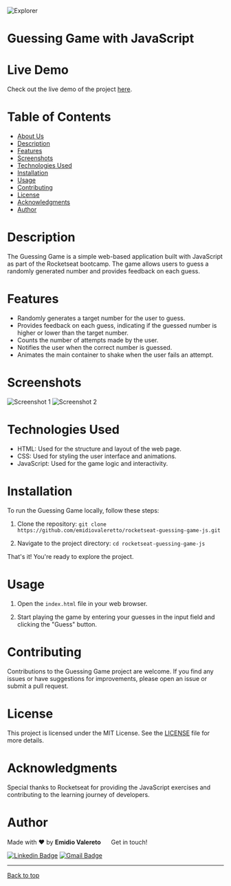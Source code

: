![Explorer](https://efficient-sloth-d85.notion.site/image/https%3A%2F%2Fs3-us-west-2.amazonaws.com%2Fsecure.notion-static.com%2F74dec54c-b44a-4c7e-adbd-f8a069b98b7b%2FCapa_Notion_-_Explorer.png?table=block&id=19dfbff7-b19c-47c5-9a28-6afa37d42543&spaceId=08f749ff-d06d-49a8-a488-9846e081b224&width=2000&userId=&cache=v2)

# Guessing Game with JavaScript

# Live Demo

Check out the live demo of the project <a href="https://emidiovaleretto.github.io/rocketseat-guessing-game-js/" target="_blank" rel="noopener noreferrer">here</a>.

# Table of Contents

- [About Us](#about-us)
- [Description](#description)
- [Features](#features)
- [Screenshots](#screenshots)
- [Technologies Used](#technologies-used)
- [Installation](#installation)
- [Usage](#usage)
- [Contributing](#contributing)
- [License](#license)
- [Acknowledgments](#acknowledgments)
- [Author](#author)

# Description

The Guessing Game is a simple web-based application built with JavaScript as part of the Rocketseat bootcamp. The game allows users to guess a randomly generated number and provides feedback on each guess.

# Features

- Randomly generates a target number for the user to guess.
- Provides feedback on each guess, indicating if the guessed number is higher or lower than the target number.
- Counts the number of attempts made by the user.
- Notifies the user when the correct number is guessed.
- Animates the main container to shake when the user fails an attempt.

# Screenshots

![Screenshot 1](https://i.imgur.com/4XRHViX.png)
![Screenshot 2](https://i.imgur.com/0JqKIKE.png)

# Technologies Used

- HTML: Used for the structure and layout of the web page.
- CSS: Used for styling the user interface and animations.
- JavaScript: Used for the game logic and interactivity.

# Installation

To run the Guessing Game locally, follow these steps:

1. Clone the repository: `git clone https://github.com/emidiovaleretto/rocketseat-guessing-game-js.git`

2. Navigate to the project directory: `cd rocketseat-guessing-game-js`

That's it! You're ready to explore the project.

# Usage

1. Open the `index.html` file in your web browser.

2. Start playing the game by entering your guesses in the input field and clicking the "Guess" button.

# Contributing

Contributions to the Guessing Game project are welcome. If you find any issues or have suggestions for improvements, please open an issue or submit a pull request.

# License

This project is licensed under the MIT License. See the [LICENSE](LICENSE) file for more details.

# Acknowledgments

Special thanks to Rocketseat for providing the JavaScript exercises and contributing to the learning journey of developers.

# Author

Made with ❤️ by <b>Emidio Valereto</b> <img src="https://raw.githubusercontent.com/MartinHeinz/MartinHeinz/master/wave.gif" width="16px"> Get in touch!

[![Linkedin Badge](https://img.shields.io/badge/-Emidio-blue?style=flat-square&logo=Linkedin&logoColor=white&link=https://www.linkedin.com/in/emidiovalereto/)](https://www.linkedin.com/in/emidiovalereto/) [![Gmail Badge](https://img.shields.io/badge/-emidio.valereto@gmail.com-c14438?style=flat-square&logo=Gmail&logoColor=white&link=mailto:emidio.valereto@gmail.com)](mailto:emidio.valereto@gmail.com)

---

[Back to top](#table-of-contents)
